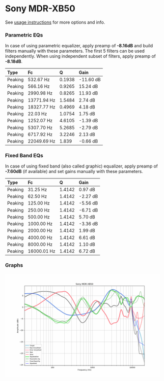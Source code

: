 # Sony MDR-XB50
See [usage instructions](https://github.com/jaakkopasanen/AutoEq#usage) for more options and info.

### Parametric EQs
In case of using parametric equalizer, apply preamp of **-8.16dB** and build filters manually
with these parameters. The first 5 filters can be used independently.
When using independent subset of filters, apply preamp of **-8.18dB**.

| Type    | Fc          |      Q | Gain      |
|:--------|:------------|:-------|:----------|
| Peaking | 532.67 Hz   | 0.1938 | -11.60 dB |
| Peaking | 566.16 Hz   | 0.9265 | 15.24 dB  |
| Peaking | 2990.98 Hz  | 0.8265 | 11.93 dB  |
| Peaking | 13771.94 Hz | 1.5484 | 2.74 dB   |
| Peaking | 18327.77 Hz | 0.4969 | 4.18 dB   |
| Peaking | 22.03 Hz    | 1.0754 | 1.75 dB   |
| Peaking | 1252.07 Hz  | 4.6105 | -1.39 dB  |
| Peaking | 5307.70 Hz  | 5.2685 | -2.79 dB  |
| Peaking | 6717.92 Hz  | 3.2246 | 2.13 dB   |
| Peaking | 22049.69 Hz | 1.839  | -0.66 dB  |

### Fixed Band EQs
In case of using fixed band (also called graphic) equalizer, apply preamp of **-7.60dB**
(if available) and set gains manually with these parameters.

| Type    | Fc          |      Q | Gain     |
|:--------|:------------|:-------|:---------|
| Peaking | 31.25 Hz    | 1.4142 | 0.97 dB  |
| Peaking | 62.50 Hz    | 1.4142 | -2.27 dB |
| Peaking | 125.00 Hz   | 1.4142 | -5.56 dB |
| Peaking | 250.00 Hz   | 1.4142 | -6.71 dB |
| Peaking | 500.00 Hz   | 1.4142 | 5.70 dB  |
| Peaking | 1000.00 Hz  | 1.4142 | -3.36 dB |
| Peaking | 2000.00 Hz  | 1.4142 | 1.99 dB  |
| Peaking | 4000.00 Hz  | 1.4142 | 6.61 dB  |
| Peaking | 8000.00 Hz  | 1.4142 | 1.10 dB  |
| Peaking | 16000.01 Hz | 1.4142 | 6.72 dB  |

### Graphs
![](./Sony%20MDR-XB50.png)